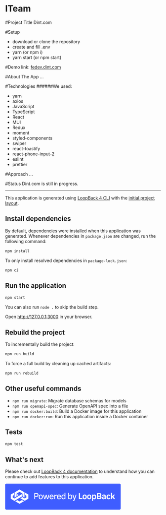 # ITeam

#Project Title
Dint.com

#Setup

-   download or clone the repository
-   create and fill .env
-   yarn (or npm i)
-   yarn start (or npm start)

#Demo link:
[fedev.dint.com](https://fedev.dint.com/")

#About The App
...

#Technologies
######We used:

-   yarn
-   axios
-   JavaScript
-   TypeScript
-   React
-   MUI
-   Redux
-   moment
-   styled-components
-   swiper
-   react-toastify
-   react-phone-input-2
-   eslint
-   prettier

#Approach
...

#Status
Dint.com is still in progress.

---

This application is generated using [LoopBack 4 CLI](https://loopback.io/doc/en/lb4/Command-line-interface.html) with the
[initial project layout](https://loopback.io/doc/en/lb4/Loopback-application-layout.html).

## Install dependencies

By default, dependencies were installed when this application was generated.
Whenever dependencies in `package.json` are changed, run the following command:

```sh
npm install
```

To only install resolved dependencies in `package-lock.json`:

```sh
npm ci
```

## Run the application

```sh
npm start
```

You can also run `node .` to skip the build step.

Open http://127.0.0.1:3000 in your browser.

## Rebuild the project

To incrementally build the project:

```sh
npm run build
```

To force a full build by cleaning up cached artifacts:

```sh
npm run rebuild
```

## Other useful commands

-   `npm run migrate`: Migrate database schemas for models
-   `npm run openapi-spec`: Generate OpenAPI spec into a file
-   `npm run docker:build`: Build a Docker image for this application
-   `npm run docker:run`: Run this application inside a Docker container

## Tests

```sh
npm test
```

## What's next

Please check out [LoopBack 4 documentation](https://loopback.io/doc/en/lb4/) to
understand how you can continue to add features to this application.

[![LoopBack](<https://github.com/loopbackio/loopback-next/raw/master/docs/site/imgs/branding/Powered-by-LoopBack-Badge-(blue)-@2x.png>)](http://loopback.io/)
